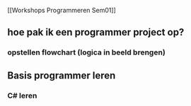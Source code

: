 [[Workshops Programmeren Sem01]]

## hoe pak ik een programmer project op?
### opstellen flowchart (logica in beeld brengen)
## Basis programmer leren
### C# leren